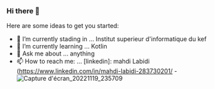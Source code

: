 ### Hi there 👋


Here are some ideas to get you started:

- 🔭 I’m currently stading in ... Institut superieur d'informatique du kef
- 🌱 I’m currently learning ... Kotlin
- 💬 Ask me about ... anything
- 📫 How to reach me: ... [linkedin]: mahdi Labidi (https://www.linkedin.com/in/mahdi-labidi-283730201/
-![Capture d'écran_20221119_235709](https://user-images.githubusercontent.com/49152093/218708984-2016255f-85aa-44c4-bc14-25ef5d3afbf4.png)
